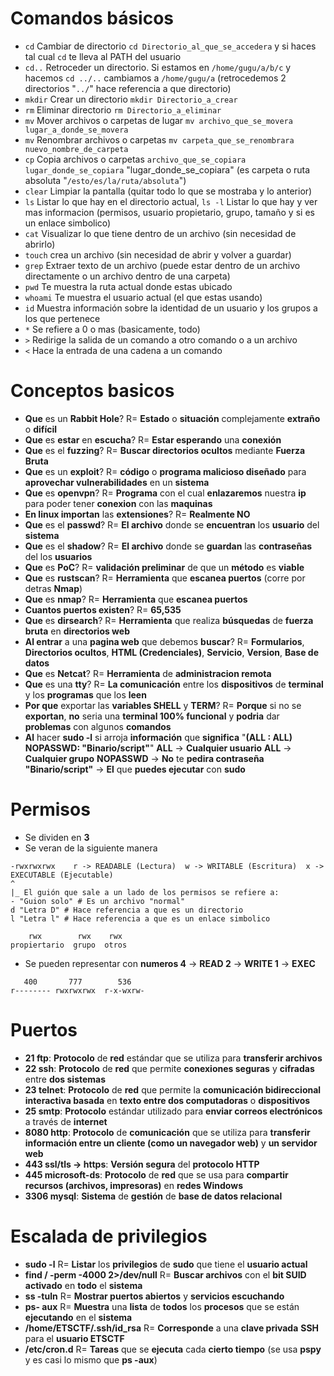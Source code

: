 # Comandos básicos
- `cd` Cambiar de directorio `cd Directorio_al_que_se_accedera` y si haces tal cual `cd` te lleva al PATH del usuario
- `cd..` Retroceder un directorio. Si estamos en `/home/gugu/a/b/c` y hacemos `cd ../..` cambiamos a `/home/gugu/a` (retrocedemos 2 directorios "`../`" hace referencia a que directorio)
- `mkdir` Crear un directorio `mkdir Directorio_a_crear`
- `rm` Eliminar directorio `rm Directorio_a_eliminar`
- `mv` Mover archivos o carpetas de lugar `mv archivo_que_se_movera lugar_a_donde_se_movera`
- `mv` Renombrar archivos o carpetas `mv carpeta_que_se_renombrara nuevo_nombre_de_carpeta`
- `cp` Copia archivos o carpetas `archivo_que_se_copiara lugar_donde_se_copiara` "lugar_donde_se_copiara" (es carpeta o ruta absoluta "`/esto/es/la/ruta/absoluta`")
- `clear` Limpiar la pantalla (quitar todo lo que se mostraba y lo anterior)
- `ls` Listar lo que hay en el directorio actual, `ls -l` Listar lo que hay y ver mas informacion (permisos, usuario propietario, grupo, tamaño y si es un enlace simbolico)
- `cat` Visualizar lo que tiene dentro de un archivo (sin necesidad de abrirlo)
- `touch` crea un archivo (sin necesidad de abrir y volver a guardar)
- `grep` Extraer texto de un archivo (puede estar dentro de un archivo directamente o un archivo dentro de una carpeta)
- `pwd` Te muestra la ruta actual donde estas ubicado
- `whoami` Te muestra el usuario actual (el que estas usando)
- `id` Muestra información sobre la identidad de un usuario y los grupos a los que pertenece
- `*` Se refiere a 0 o mas (basicamente, todo)
- `>` Redirige la salida de un comando a otro comando o a un archivo
- `<` Hace la entrada de una cadena a un comando

# Conceptos basicos
- **Que** es un **Rabbit Hole**?  R= **Estado** o **situación** complejamente **extraño** o **difícil**
- **Que** es **estar** en **escucha**?  R= **Estar esperando** una **conexión**
- **Que** es el **fuzzing**?  R= **Buscar directorios ocultos** mediante **Fuerza Bruta**
- **Que** es un **exploit**?  R= **código** o **programa malicioso diseñado** para **aprovechar vulnerabilidades** en un **sistema**
- **Que** es **openvpn**?  R= **Programa** con el cual **enlazaremos** nuestra **ip** para poder tener **conexion** con las **maquinas**
- **En linux importan** las **extensiones**?  R= **Realmente NO**
- **Que** es el **passwd**?  R= **El archivo** donde se **encuentran** los **usuario** del **sistema**
- **Que** es el **shadow**?  R= **El archivo** donde se **guardan** las **contraseñas** del los **usuarios**
- **Que** es **PoC**?  R= **validación preliminar** de que un **método** es **viable**
- **Que** es **rustscan**?  R= **Herramienta** que **escanea puertos** (corre por detras **Nmap**)
- **Que** es **nmap**?  R= **Herramienta** que **escanea puertos**
- **Cuantos puertos existen**?  R= **65,535**
- **Que** es **dirsearch**?  R= **Herramienta** que realiza **búsquedas** de **fuerza bruta** en **directorios web**
- **Al entrar** a una **pagina web** que debemos **buscar**?  R= **Formularios**, **Directorios ocultos**, **HTML (Credenciales)**, **Servicio**, **Version**, **Base de datos**
- **Que** es **Netcat**?  R= **Herramienta** de **administracion remota**
- **Que** es una **tty**?  R= **La comunicación** entre los **dispositivos** de **terminal** y los **programas** que los **leen**
- **Por que** exportar las **variables SHELL** y **TERM**?  R= **Porque** si no se **exportan**, **no** seria una **terminal 100% funcional** y **podria** dar **problemas** con algunos **comandos**
-  **Al** hacer **sudo -l** si arroja **información** que **significa** "**(ALL : ALL) NOPASSWD: "Binario/script"**" **ALL** -> **Cualquier usuario**  **ALL** -> **Cualquier grupo**  **NOPASSWD** -> **No** te **pedira contraseña**  **"Binario/script"** -> **El** que **puedes ejecutar** con **sudo**

# Permisos
- Se dividen en **3**
- Se veran de la siguiente manera
```
-rwxrwxrwx    r -> READABLE (Lectura)  w -> WRITABLE (Escritura)  x -> EXECUTABLE (Ejecutable)
^
|_ El guión que sale a un lado de los permisos se refiere a:
- "Guion solo" # Es un archivo "normal"
d "Letra D" # Hace referencia a que es un directorio
l "Letra l" # Hace referencia a que es un enlace simbolico

    rwx        rwx    rwx
propiertario  grupo  otros
```
- Se pueden representar con **numeros   4** -> **READ   2** -> **WRITE   1** -> **EXEC**
```
   400       777        536
r-------- rwxrwxrwx  r-x-wxrw-
```
# Puertos
- **21 ftp**:  **Protocolo** de **red** estándar que se utiliza para **transferir archivos**
- **22 ssh**:  **Protocolo** de **red** que permite **conexiones seguras** y **cifradas** entre **dos sistemas**
- **23 telnet**:  **Protocolo** de **red** que permite la **comunicación bidireccional interactiva basada** en **texto entre dos computadoras** o **dispositivos**
- **25 smtp**:  **Protocolo** estándar utilizado para **enviar correos electrónicos** a través de **internet**
- **8080 http**:  **Protocolo** de **comunicación** que se utiliza para **transferir información entre un cliente (como un navegador web)** y **un servidor web**
- **443 ssl/tls -> https**:  **Versión segura** del **protocolo HTTP**
- **445 microsoft-ds**:  **Protocolo** de **red** que se usa para **compartir recursos (archivos, impresoras)** en **redes Windows**
- **3306 mysql**:  **Sistema** de **gestión** de **base de datos relacional**

# Escalada de privilegios
- **sudo -l**  R= **Listar** los **privilegios** de **sudo** que tiene el **usuario actual**
- **find / -perm -4000 2>/dev/null**  R= **Buscar archivos** con el **bit SUID activado** en **todo** el **sistema**
- **ss -tuln**  R= **Mostrar puertos abiertos** y **servicios escuchando**
- **ps- aux**  R= **Muestra** una **lista** de **todos** los **procesos** que se están **ejecutando** en el **sistema**
- **/home/ETSCTF/.ssh/id_rsa**  R= **Corresponde** a una **clave privada** **SSH** para el **usuario ETSCTF**
- **/etc/cron.d**  R= **Tareas** que se **ejecuta** cada **cierto tiempo** (se usa **pspy** y es casi lo mismo que **ps -aux**)







